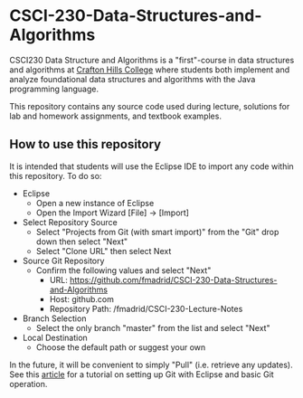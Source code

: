 # CSCI-230-Data-Structures-and-Algorithms
CSCI230 Data Structure and Algorithms is a "first"-course in data structures and algorithms at [Crafton Hills College](https://www.craftonhills.edu) where students both implement and analyze foundational data structures and algorithms with the Java programming language.

This repository contains any source code used during lecture, solutions for lab and homework assignments, and textbook examples.

## How to use this repository
It is intended that students will use the Eclipse IDE to import any code within this repository. To do so:
* Eclipse
  * Open a new instance of Eclipse
  * Open the Import Wizard [File] -> [Import]
* Select Repository Source
  * Select "Projects from Git (with smart import)" from the "Git" drop down then select "Next"
  * Select "Clone URL" then select Next
* Source Git Repository
  * Confirm the following values and select "Next"
    * URL: https://github.com/fmadrid/CSCI-230-Data-Structures-and-Algorithms
    * Host: github.com
    * Repository Path: /fmadrid/CSCI-230-Lecture-Notes
* Branch Selection
  * Select the only branch "master" from the list and select "Next"
* Local Destination
  * Choose the default path or suggest your own
  
In the future, it will be convenient to simply "Pull" (i.e. retrieve any updates). See this [article](https://www.vogella.com/tutorials/EclipseGit/article.html) for a tutorial on setting up Git with Eclipse and basic Git operation.
